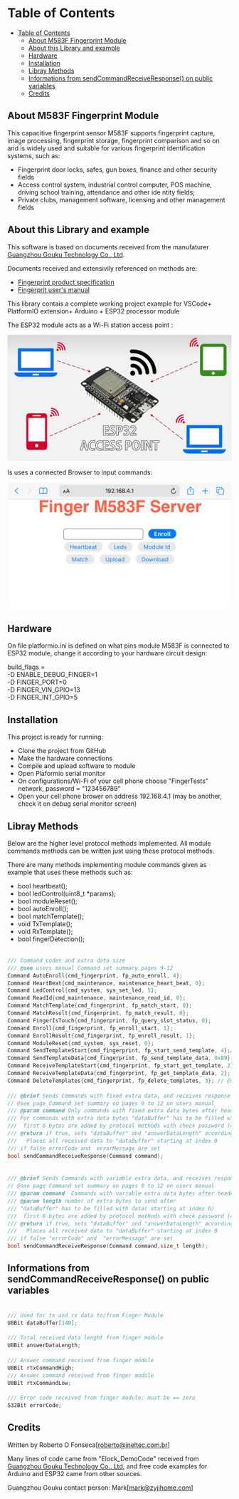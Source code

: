 # Table of Contents

- [Table of Contents](#table-of-contents)
  - [About M583F Fingerprint Module](#about-m583f-fingerprint-module)
  - [About this Library and example](#about-this-library-and-example)
  - [Hardware](#hardware)
  - [Installation](#installation)
  - [Libray Methods](#libray-methods)
  - [Informations from sendCommandReceiveResponse() on public variables](#informations-from-sendcommandreceiveresponse-on-public-variables)
  - [Credits](#credits)

## About M583F Fingerprint Module

This capacitive fingerprint sensor M583F supports fingerprint capture, image processing, fingerprint storage, fingerprint comparison and so on and  is widely used and suitable for various fingerprint identification systems, such as:

* Fingerprint door locks, safes, gun boxes, finance and other security fields
* Access control system, industrial control computer, POS machine, driving school
training, attendance and other ide ntity fields;
* Private clubs, management software, licensing and other management fields

## About this Library and example

This software is based on documents received from the manufaturer [Guangzhou Gouku Technology Co., Ltd](https://gocool.en.alibaba.com/company_profile.html?spm=a2700.details.0.0.6c8b5b8emXWpxZ).

Documents received and extensivily referenced on methods are:

* [Fingerprint product specification](assets/M583F-Gouku.pdf)
* [Fingerprit user's manual](assets/user's%20manual_Gouku.pdf)

This library contais a complete working project example for VSCode+ PlatformIO extension+ Arduino + ESP32 processor module

The ESP32 module acts as a Wi-Fi station access point :

![access point](assets/ESP32-access-point.webp)

Is uses a connected Browser to input commands:

![Command Screen](assets/browserCommandScreen.jpeg)

## Hardware

On file platformio.ini is defined on what pins module M583F is connected to ESP32 module, change it according to your hardware circuit design:

build_flags = <br>
    -D ENABLE_DEBUG_FINGER=1 <br>
    -D FINGER_PORT=0 <br>
    -D FINGER_VIN_GPIO=13 <br>
    -D FINGER_INT_GPIO=5 <br>

## Installation

This project is ready for running:

* Clone the project from GitHub
* Make the hardware connections
* Compile and upload software to module
* Open Plaformio serial monitor
* On configurations/Wi-Fi of your cell phone choose "FingerTests" network, password = "123456789"
* Open your cell phone brower on address 192.168.4.1 (may be another, check it on debug serial monitor screen)

## Libray Methods

Below are the higher level protocol methods implemented.
All module commands methods can be written just using these protocol methods.

There are many methods implementing module commands given as example that uses these methods such as:

* bool heartbeat();
* bool ledControl(uint8_t *params);
* bool moduleReset();
* bool autoEnroll();
* bool matchTemplate();
* void TxTemplate();
* void RxTemplate();
* bool fingerDetection();

```C++

/// Command codes and extra data size
/// @see users manual Command set summary pages 9-12
Command AutoEnroll{cmd_fingerprint, fp_auto_enroll, 4};
Command HeartBeat{cmd_maintenance, maintenance_heart_beat, 0};
Command LedControl{cmd_system, sys_set_led, 5};
Command ReadId{cmd_maintenance, maintenance_read_id, 0};
Command MatchTemplate{cmd_fingerprint, fp_match_start, 0};
Command MatchResult{cmd_fingerprint, fp_match_result, 0};
Command FingerIsTouch{cmd_fingerprint, fp_query_slot_status, 0};
Command Enroll{cmd_fingerprint, fp_enroll_start, 1};
Command EnrollResult{cmd_fingerprint, fp_enroll_result, 1};
Command ModuleReset{cmd_system, sys_reset, 0};
Command SendTemplateStart{cmd_fingerprint, fp_start_send_template, 4};// @see users manual page 36
Command SendTemplateData{cmd_fingerprint, fp_send_template_data, 0x89}; //0x89 is the maximum to be sent at each packet
Command ReceiveTemplateStart{cmd_fingerprint, fp_start_get_template, 2}; // @see users manual page 38
Command ReceiveTemplateData{cmd_fingerprint, fp_get_template_data, 2}; 
Command DeleteTemplates{cmd_fingerprint, fp_delete_templates, 3}; // @see users manual page 33

/// @brief Sends Commands with fixed extra data, and receives response from module
// @see page Command set summary on pages 9 to 12 on users manual
/// @param command Only commands with fixed extra data bytes after header
/// For commands with extra data bytes "dataBuffer" has to be filled with data( starting at index 6)
///  first 6 bytes are added by protocol methods with check password (4)+ command(2) 
/// @return if true, sets "dataBuffer" and "answerDataLength" according to received data
///   Places all received data to "dataBuffer" starting at index 0
/// if false errorCode and  errorMessage are set
bool sendCommandReceiveResponse(Command command);


/// @brief Sends Commands with variable extra data, and receives response from module
// @see page Command set summary on pages 9 to 12 on users manual
/// @param command  Commands with variable extra data bytes after header(like 5.21 Fingerprint feature data download)
/// @param length number of extra bytes to send after
/// "dataBuffer" has to be filled with data( starting at index 6)
///  first 6 bytes are added by protocol methods with check password (4)+ command(2) 
/// @return if true, sets "dataBuffer" and "answerDataLength" according to received data
///   Places all received data to "dataBuffer" starting at index 0
/// if false "errorCode" and  "errorMessage" are set
bool sendCommandReceiveResponse(Command command,size_t length);
```

## Informations from sendCommandReceiveResponse() on public variables

```C++

/// Used for tx and rx data to/from Finger Module
U8Bit dataBuffer[140];

/// Total received data lenght from finger module
U8Bit answerDataLength;

/// Answer command received from finger module
U8Bit rtxCommandHigh;
/// Answer command received from finger module
U8Bit rtxCommandLow;

/// Error code received from finger module: must be == zero
S32Bit errorCode;
```

## Credits

Written by Roberto O Fonseca[roberto@ineltec.com.br]

Many lines of code came from "Elock_DemoCode" received from  [Guangzhou Gouku Technology Co., Ltd](http://www.zyjjhome.com/), and free code examples for Arduino and ESP32 came from other sources.

Guangzhou Gouku contact person: Mark[mark@zyjjhome.com]
